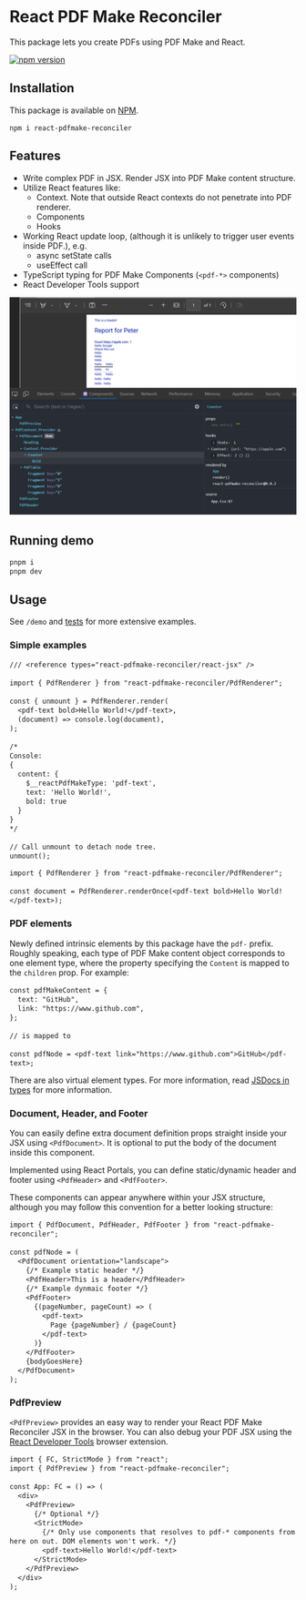 # React PDF Make Reconciler

This package lets you create PDFs using PDF Make and React.

[![npm version](https://img.shields.io/npm/v/react-pdfmake-reconciler.svg?logo=npm)](https://www.npmjs.com/package/react-pdfmake-reconciler)

## Installation

This package is available on [NPM](https://www.npmjs.com/package/react-pdfmake-reconciler).

```shell
npm i react-pdfmake-reconciler
```

## Features

- Write complex PDF in JSX. Render JSX into PDF Make content structure.
- Utilize React features like:
  - Context. Note that outside React contexts do not penetrate into PDF renderer.
  - Components
  - Hooks
- Working React update loop, (although it is unlikely to trigger user events inside PDF.), e.g.
  - async setState calls
  - useEffect call
- TypeScript typing for PDF Make Components (`<pdf-*>` components)
- React Developer Tools support

![React Developer Tools Demo](./screenshots/react-devtools-demo.png)

## Running demo

```shell
pnpm i
pnpm dev
```

## Usage

See `/demo` and [tests](./src/__tests__/PdfRenderer.test.tsx) for more extensive examples.

### Simple examples

```tsx
/// <reference types="react-pdfmake-reconciler/react-jsx" />

import { PdfRenderer } from "react-pdfmake-reconciler/PdfRenderer";

const { unmount } = PdfRenderer.render(
  <pdf-text bold>Hello World!</pdf-text>,
  (document) => console.log(document),
);

/*
Console:
{
  content: {
    $__reactPdfMakeType: 'pdf-text',
    text: 'Hello World!',
    bold: true
  }
}
*/

// Call unmount to detach node tree.
unmount();
```

```tsx
import { PdfRenderer } from "react-pdfmake-reconciler/PdfRenderer";

const document = PdfRenderer.renderOnce(<pdf-text bold>Hello World!</pdf-text>);
```

### PDF elements

Newly defined intrinsic elements by this package have the `pdf-` prefix. Roughly speaking, each type of PDF Make content object corresponds to one element type, where the property specifying the `Content` is mapped to the `children` prop. For example:

```tsx
const pdfMakeContent = {
  text: "GitHub",
  link: "https://www.github.com",
};

// is mapped to

const pdfNode = <pdf-text link="https://www.github.com">GitHub</pdf-text>;
```

There are also virtual element types. For more information, read [JSDocs in types](./src/types/PdfElements.ts) for more information.

### Document, Header, and Footer

You can easily define extra document definition props straight inside your JSX using `<PdfDocument>`. It is optional to put the body of the document inside this component.

Implemented using React Portals, you can define static/dynamic header and footer using `<PdfHeader>` and `<PdfFooter>`.

These components can appear anywhere within your JSX structure, although you may follow this convention for a better looking structure:

```tsx
import { PdfDocument, PdfHeader, PdfFooter } from "react-pdfmake-reconciler";

const pdfNode = (
  <PdfDocument orientation="landscape">
    {/* Example static header */}
    <PdfHeader>This is a header</PdfHeader>
    {/* Example dynmaic footer */}
    <PdfFooter>
      {(pageNumber, pageCount) => (
        <pdf-text>
          Page {pageNumber} / {pageCount}
        </pdf-text>
      )}
    </PdfFooter>
    {bodyGoesHere}
  </PdfDocument>
);
```

### PdfPreview

`<PdfPreview>` provides an easy way to render your React PDF Make Reconciler JSX in the browser. You can also debug your PDF JSX using the [React Developer Tools](https://chromewebstore.google.com/detail/react-developer-tools/fmkadmapgofadopljbjfkapdkoienihi) browser extension.

```tsx
import { FC, StrictMode } from "react";
import { PdfPreview } from "react-pdfmake-reconciler";

const App: FC = () => (
  <div>
    <PdfPreview>
      {/* Optional */}
      <StrictMode>
        {/* Only use components that resolves to pdf-* components from here on out. DOM elements won't work. */}
        <pdf-text>Hello World!</pdf-text>
      </StrictMode>
    </PdfPreview>
  </div>
);
```
